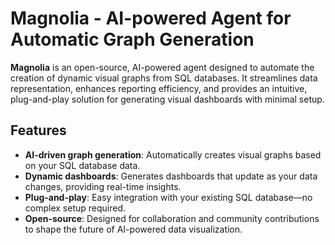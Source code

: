 # Magnolia - AI-powered Agent for Automatic Graph Generation

**Magnolia** is an open-source, AI-powered agent designed to automate the creation of dynamic visual graphs from SQL databases. It streamlines data representation, enhances reporting efficiency, and provides an intuitive, plug-and-play solution for generating visual dashboards with minimal setup.

## Features
- **AI-driven graph generation**: Automatically creates visual graphs based on your SQL database data.
- **Dynamic dashboards**: Generates dashboards that update as your data changes, providing real-time insights.
- **Plug-and-play**: Easy integration with your existing SQL database—no complex setup required.
- **Open-source**: Designed for collaboration and community contributions to shape the future of AI-powered data visualization.

